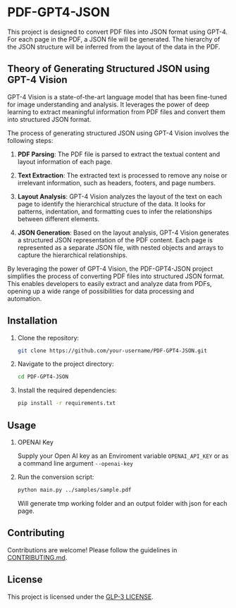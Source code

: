 # PDF-GPT4-JSON

This project is designed to convert PDF files into JSON format using GPT-4. For each page in the PDF, a JSON file will be generated. The hierarchy of the JSON structure will be inferred from the layout of the data in the PDF.

## Theory of Generating Structured JSON using GPT-4 Vision

GPT-4 Vision is a state-of-the-art language model that has been fine-tuned for image understanding and analysis. It leverages the power of deep learning to extract meaningful information from PDF files and convert them into structured JSON format.

The process of generating structured JSON using GPT-4 Vision involves the following steps:

1. **PDF Parsing**: The PDF file is parsed to extract the textual content and layout information of each page.

2. **Text Extraction**: The extracted text is processed to remove any noise or irrelevant information, such as headers, footers, and page numbers.

3. **Layout Analysis**: GPT-4 Vision analyzes the layout of the text on each page to identify the hierarchical structure of the data. It looks for patterns, indentation, and formatting cues to infer the relationships between different elements.

4. **JSON Generation**: Based on the layout analysis, GPT-4 Vision generates a structured JSON representation of the PDF content. Each page is represented as a separate JSON file, with nested objects and arrays to capture the hierarchical relationships.

By leveraging the power of GPT-4 Vision, the PDF-GPT4-JSON project simplifies the process of converting PDF files into structured JSON format. This enables developers to easily extract and analyze data from PDFs, opening up a wide range of possibilities for data processing and automation.


## Installation

1. Clone the repository:

    ```bash
    git clone https://github.com/your-username/PDF-GPT4-JSON.git
    ```
2. Navigate to the project directory:

    ```bash
    cd PDF-GPT4-JSON
    ```
3. Install the required dependencies:

    ```bash
    pip install -r requirements.txt

## Usage
1. OPENAI Key

    Supply your Open AI key as an Enviroment variable `OPENAI_API_KEY`  or  as a command line argument  `--openai-key`

 

2. Run the conversion script:

    ```bash
    python main.py ../samples/sample.pdf 
    ```

    Will generate tmp working folder and an output folder with json for each page.

## Contributing

Contributions are welcome! Please follow the guidelines in [CONTRIBUTING.md](CONTRIBUTING.md).

## License

This project is licensed under the [GLP-3 LICENSE](LICENSE).